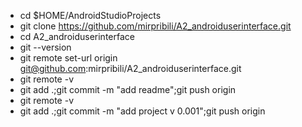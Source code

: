 

- cd $HOME/AndroidStudioProjects
- git clone https://github.com/mirpribili/A2_androiduserinterface.git
- cd A2_androiduserinterface
- git --version
- git remote set-url origin git@github.com:mirpribili/A2_androiduserinterface.git
- git remote -v
- git add .;git commit -m "add readme";git push origin
- git remote -v
- git add .;git commit -m "add project v 0.001";git push origin

